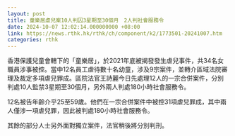 ```yaml
---
layout: post
title: 童樂居虐兒案10人判囚3星期至30個月　2人判社會服務令
date: 2024-10-07 12:02:14.000000000 +08:00
link: https://news.rthk.hk/rthk/ch/component/k2/1773501-20241007.htm
categories: rthk
---
```


香港保護兒童會轄下的「童樂居」，於2021年底被揭發發生虐兒事件，共34名女職員涉事被控。當中12名員工虐待數十名幼童，涉及9宗案件，並轉介區域法院審理及裁定多項虐兒罪成。區院法官王詩麗今日先處理12人的一宗合併案件，分別判處10人監禁3星期至30個月，另外兩人判處180小時社會服務令。

12名被告年齡介乎25至59歲。他們在一宗合併案件中被控31項虐兒罪成，其中兩人僅涉一項虐兒罪，因此被判處180小時社會服務令。

其餘的部分人士另外面對獨立案件，法官稍後將分別判刑。
